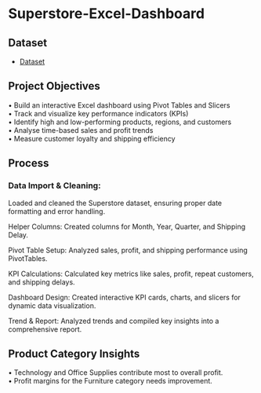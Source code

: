 # Superstore-Excel-Dashboard
## Dataset
- <a href="https://github.com/rakhimathur791/Data-Analysis-Dashboard-Superstore/blob/main/Data%20Analysis%20-%20Superstore.xlsx">Dataset</a>
## Project Objectives  
•	Build an interactive Excel dashboard using Pivot Tables and Slicers  
•	Track and visualize key performance indicators (KPIs)  
•	Identify high and low-performing products, regions, and customers  
•	Analyse time-based sales and profit trends  
•	Measure customer loyalty and shipping efficiency  
## Process
### Data Import & Cleaning: 
Loaded and cleaned the Superstore dataset, ensuring proper date formatting and error handling.

Helper Columns: Created columns for Month, Year, Quarter, and Shipping Delay.

Pivot Table Setup: Analyzed sales, profit, and shipping performance using PivotTables.

KPI Calculations: Calculated key metrics like sales, profit, repeat customers, and shipping delays.

Dashboard Design: Created interactive KPI cards, charts, and slicers for dynamic data visualization.

Trend & Report: Analyzed trends and compiled key insights into a comprehensive report.

## Product Category Insights
•	Technology and Office Supplies contribute most to overall profit.  
•	 Profit margins for the Furniture category needs improvement.


